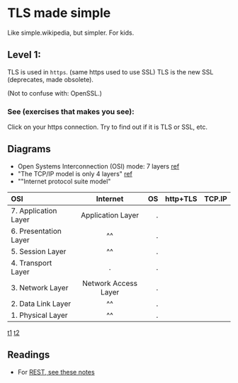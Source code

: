 # TLS made simple
Like simple.wikipedia, but simpler. For kids.
## Level 1:
TLS is used in `https`. (same https used to use SSL)
TLS is the new SSL (deprecates, made obsolete).

(Not to confuse with: OpenSSL.)
### See (exercises that makes you see):
Click on your https connection. Try to find out if it is TLS or SSL, etc.

<!-- You only learn (accept input) when Teaching, or writing (immediately). This will be a Tutorial rather than a text to read. Tutorials are usually made for "immediate" doing.-->

## Diagrams
* Open Systems Interconnection (OSI) mode: 7 layers [ref](https://stackoverflow.com/a/45877078/4374258)
* "The TCP/IP model is only 4 layers" [ref](https://stackoverflow.com/a/45877078/4374258)
* ""Internet protocol suite model"

| OSI                        |    Internet    | OS            | http+TLS | TCP.IP |
| :---                       |     :---:      |          ---: |    ---: |  ---:  |
| 7. Application Layer       | Application Layer             | .             |         |        |
| 6. Presentation Layer      | ^^              | .             |         |        |
| 5. Session Layer           | ^^              | .             |         |        |
| 4. Transport Layer         | .              | .             |         |        |
| 3. Network Layer           | Network Access Layer      | .             |         |        |
| 2. Data Link Layer         | ^^              | .             |         |        |
| 1. Physical Layer          | ^^              | .             |         |        |

[t1](https://docs.github.com/en/get-started/writing-on-github/working-with-advanced-formatting/organizing-information-with-tables)
[t2](https://github.com/jeffreytse/jekyll-spaceship)

## Readings
* For [REST, see these notes](https://github.com/sohale/cs-glossaries/blob/master/restful.md)
